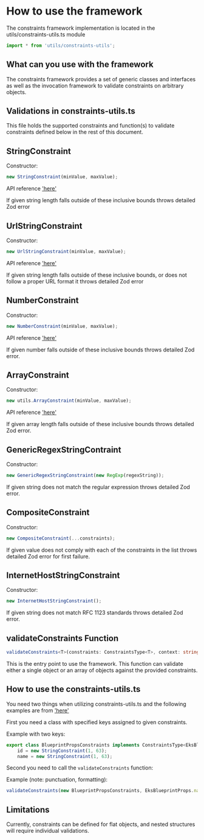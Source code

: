 # How to use the framework

The constraints framework implementation is located in the utils/constraints-utils.ts module

```typescript
import * from 'utils/constraints-utils';
```

## What can you use with the framework

The constraints framework provides a set of generic classes and interfaces as well as the invocation framework to validate constraints on arbitrary objects.

## Validations in constraints-utils.ts

This file holds the supported constraints and function(s) to validate constraints defined below in the rest of this document.

## StringConstraint

Constructor: 
```typescript
new StringConstraint(minValue, maxValue);
```

API reference ['here'](https://aws-quickstart.github.io/cdk-eks-blueprints/api/classes/utils.StringConstraint.html)

If given string length falls outside of these inclusive bounds throws detailed Zod error

## UrlStringConstraint

Constructor: 
```typescript
new UrlStringConstraint(minValue, maxValue);
```

API reference ['here'](https://aws-quickstart.github.io/cdk-eks-blueprints/api/classes/utils.UrlStringConstraint.html)

If given string length falls outside of these inclusive bounds, or does not follow a proper URL format it throws detailed Zod error

## NumberConstraint

Constructor: 
```typescript
new NumberConstraint(minValue, maxValue);
```

API reference ['here'](https://aws-quickstart.github.io/cdk-eks-blueprints/api/classes/utils.NumberConstraint.html)

If given number falls outside of these inclusive bounds throws detailed Zod error.

## ArrayConstraint

Constructor:
```typescript
new utils.ArrayConstraint(minValue, maxValue);
```

API reference ['here'](https://aws-quickstart.github.io/cdk-eks-blueprints/api/classes/utils.ArrayConstraint.html)

If given array length falls outside of these inclusive bounds throws detailed Zod error.

## GenericRegexStringContraint

Constructor:
```typescript
new GenericRegexStringConstraint(new RegExp(regexString));
```

If given string does not match the regular expression throws detailed Zod error.

## CompositeConstraint

Constructor:
```typescript
new CompositeConstraint(...constraints);
```

If given value does not comply with each of the constraints in the list throws detailed Zod error for first failure.

## InternetHostStringConstraint

Constructor:
```typescript
new InternetHostStringConstraint();
```

If given string does not match RFC 1123 standards throws detailed Zod error.


## validateConstraints Function

```typescript
validateConstraints<T>(constraints: ConstraintsType<T>, context: string, ...object: any)
```
This is the entry point to use the framework. This function can validate either a single object or an array of objects against the provided constraints.

## How to use the constraints-utils.ts

You need two things when utilizing constraints-utils.ts and the following examples are from ['here'](../../lib/stacks/eks-blueprint-stack.ts)

First you need a class with specified keys assigned to given constraints. 

Example with two keys: 

```typescript
export class BlueprintPropsConstraints implements ConstraintsType<EksBlueprintProps> {
    id = new StringConstraint(1, 63);
    name = new StringConstraint(1, 63);
```

Second you need to call the ```validateConstraints``` function:

Example (note: punctuation, formatting):

```typescript
validateConstraints(new BlueprintPropsConstraints, EksBlueprintProps.name, blueprintProps);
```

## Limitations

Currently, constraints can be defined for flat objects, and nested structures will require individual validations.
